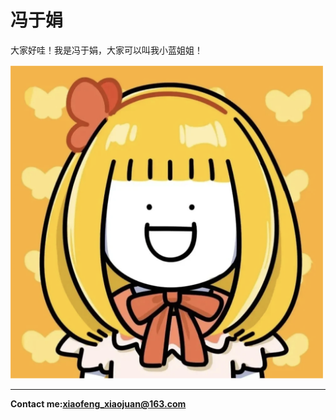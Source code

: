 # 冯于娟
 大家好哇！我是冯于娟，大家可以叫我小蓝姐姐！
<div>
  <img src="https://github.com/erkoww/YSD_img/blob/main/img/FYJ.png?raw=true" width = "500"/>
</div>

***
**Contact me:xiaofeng_xiaojuan@163.com**